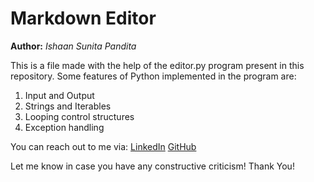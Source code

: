 # Markdown Editor
**Author:** *Ishaan Sunita Pandita*

This is a file made with the help of the editor.py program present in this repository.
Some features of Python implemented in the program are:
1. Input and Output
2. Strings and Iterables
3. Looping control structures
4. Exception handling

You can reach out to me via:
[LinkedIn](https://www.linkedin.com/in/ishaan-sunita-pandita/)
[GitHub](https://github.com/EmperorArthurIX)

Let me know in case you have any constructive criticism! Thank You!